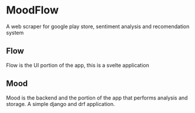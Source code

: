 # MoodFlow

A web scraper for google play store, sentiment analysis and recomendation system

## Flow

Flow is the UI portion of the app, this is a svelte application

## Mood

Mood is the backend and the portion of the app that performs analysis and storage. A simple django and drf application.
